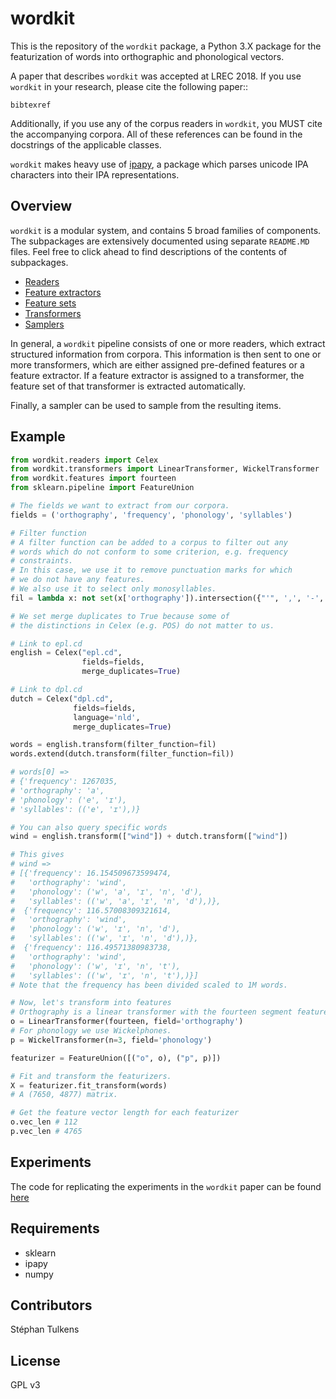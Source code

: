 # wordkit

This is the repository of the `wordkit` package, a Python 3.X package for the featurization of words into orthographic and phonological vectors.

A paper that describes `wordkit` was accepted at LREC 2018.
If you use `wordkit` in your research, please cite the following paper::

```
bibtexref
```


Additionally, if you use any of the corpus readers in `wordkit`, you MUST cite the accompanying corpora.
All of these references can be found in the docstrings of the applicable classes.

`wordkit` makes heavy use of [ipapy](https://github.com/pettarin/ipapy>), a package which parses unicode IPA characters into their IPA representations.


## Overview

`wordkit` is a modular system, and contains 5 broad families of components.
The subpackages are extensively documented using separate `README.MD` files.
Feel free to click ahead to find descriptions of the contents of subpackages.

* [Readers](wordkit/readers)
* [Feature extractors](wordkit/feature_extraction)
* [Feature sets](wordkit/features)
* [Transformers](wordkit/transformers)
* [Samplers](wordkit/samplers)

In general, a `wordkit` pipeline consists of one or more readers, which extract structured information from corpora.
This information is then sent to one or more transformers, which are either assigned pre-defined features or a feature extractor.
If a feature extractor is assigned to a transformer, the feature set of that transformer is extracted automatically.

Finally, a sampler can be used to sample from the resulting items.

## Example

```python
from wordkit.readers import Celex
from wordkit.transformers import LinearTransformer, WickelTransformer
from wordkit.features import fourteen
from sklearn.pipeline import FeatureUnion

# The fields we want to extract from our corpora.
fields = ('orthography', 'frequency', 'phonology', 'syllables')

# Filter function
# A filter function can be added to a corpus to filter out any
# words which do not conform to some criterion, e.g. frequency
# constraints.
# In this case, we use it to remove punctuation marks for which
# we do not have any features.
# We also use it to select only monosyllables.
fil = lambda x: not set(x['orthography']).intersection({"'", ',', '-', '/', '.'}) and len(x['syllables']) == 1

# We set merge duplicates to True because some of
# the distinctions in Celex (e.g. POS) do not matter to us.

# Link to epl.cd
english = Celex("epl.cd",
                fields=fields,
                merge_duplicates=True)

# Link to dpl.cd
dutch = Celex("dpl.cd",
              fields=fields,
              language='nld',
              merge_duplicates=True)

words = english.transform(filter_function=fil)
words.extend(dutch.transform(filter_function=fil))

# words[0] =>
# {'frequency': 1267035,
# 'orthography': 'a',
# 'phonology': ('e', 'ɪ'),
# 'syllables': (('e', 'ɪ'),)}

# You can also query specific words
wind = english.transform(["wind"]) + dutch.transform(["wind"])

# This gives
# wind =>
# [{'frequency': 16.154509673599474,
#   'orthography': 'wind',
#   'phonology': ('w', 'a', 'ɪ', 'n', 'd'),
#   'syllables': (('w', 'a', 'ɪ', 'n', 'd'),)},
#  {'frequency': 116.57008309321614,
#   'orthography': 'wind',
#   'phonology': ('w', 'ɪ', 'n', 'd'),
#   'syllables': (('w', 'ɪ', 'n', 'd'),)},
#  {'frequency': 116.49571380983738,
#   'orthography': 'wind',
#   'phonology': ('w', 'ɪ', 'n', 't'),
#   'syllables': (('w', 'ɪ', 'n', 't'),)}]
# Note that the frequency has been divided scaled to 1M words.

# Now, let's transform into features
# Orthography is a linear transformer with the fourteen segment feature set.
o = LinearTransformer(fourteen, field='orthography')
# For phonology we use Wickelphones.
p = WickelTransformer(n=3, field='phonology')

featurizer = FeatureUnion([("o", o), ("p", p)])

# Fit and transform the featurizers.
X = featurizer.fit_transform(words)
# A (7650, 4877) matrix.

# Get the feature vector length for each featurizer
o.vec_len # 112
p.vec_len # 4765
```

## Experiments

The code for replicating the experiments in the `wordkit` paper can be found [here](https://github.com/stephantul/lrec2018)

## Requirements

- sklearn
- ipapy
- numpy

## Contributors

Stéphan Tulkens

## License

GPL v3
